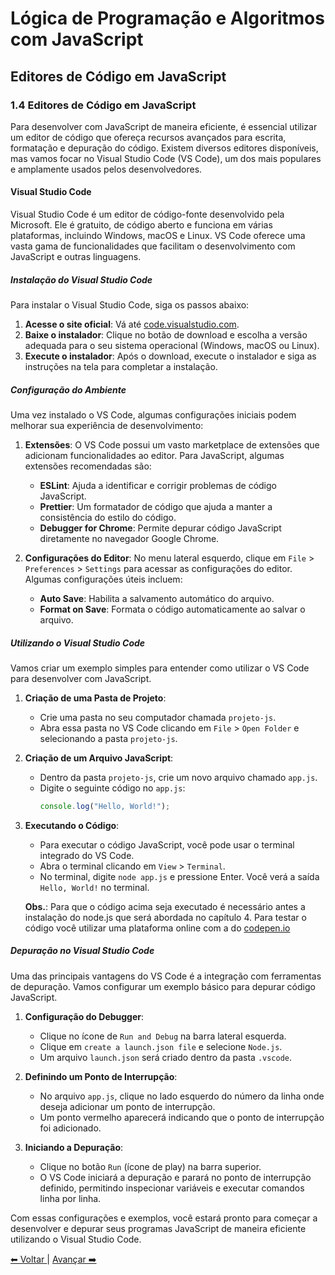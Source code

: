 # Lógica de Programação e Algoritmos com JavaScript

## Editores de Código em JavaScript

### 1.4 Editores de Código em JavaScript

Para desenvolver com JavaScript de maneira eficiente, é essencial utilizar um editor de código que ofereça recursos avançados para escrita, formatação e depuração do código. Existem diversos editores disponíveis, mas vamos focar no Visual Studio Code (VS Code), um dos mais populares e amplamente usados pelos desenvolvedores.

#### Visual Studio Code

Visual Studio Code é um editor de código-fonte desenvolvido pela Microsoft. Ele é gratuito, de código aberto e funciona em várias plataformas, incluindo Windows, macOS e Linux. VS Code oferece uma vasta gama de funcionalidades que facilitam o desenvolvimento com JavaScript e outras linguagens.

##### Instalação do Visual Studio Code

Para instalar o Visual Studio Code, siga os passos abaixo:

1. **Acesse o site oficial**: Vá até [code.visualstudio.com](https://code.visualstudio.com/).
2. **Baixe o instalador**: Clique no botão de download e escolha a versão adequada para o seu sistema operacional (Windows, macOS ou Linux).
3. **Execute o instalador**: Após o download, execute o instalador e siga as instruções na tela para completar a instalação.

##### Configuração do Ambiente

Uma vez instalado o VS Code, algumas configurações iniciais podem melhorar sua experiência de desenvolvimento:

1. **Extensões**: O VS Code possui um vasto marketplace de extensões que adicionam funcionalidades ao editor. Para JavaScript, algumas extensões recomendadas são:

   - **ESLint**: Ajuda a identificar e corrigir problemas de código JavaScript.
   - **Prettier**: Um formatador de código que ajuda a manter a consistência do estilo do código.
   - **Debugger for Chrome**: Permite depurar código JavaScript diretamente no navegador Google Chrome.

2. **Configurações do Editor**: No menu lateral esquerdo, clique em `File` > `Preferences` > `Settings` para acessar as configurações do editor. Algumas configurações úteis incluem:
   - **Auto Save**: Habilita a salvamento automático do arquivo.
   - **Format on Save**: Formata o código automaticamente ao salvar o arquivo.

##### Utilizando o Visual Studio Code

Vamos criar um exemplo simples para entender como utilizar o VS Code para desenvolver com JavaScript.

1. **Criação de uma Pasta de Projeto**:

   - Crie uma pasta no seu computador chamada `projeto-js`.
   - Abra essa pasta no VS Code clicando em `File` > `Open Folder` e selecionando a pasta `projeto-js`.

2. **Criação de um Arquivo JavaScript**:
   - Dentro da pasta `projeto-js`, crie um novo arquivo chamado `app.js`.
   - Digite o seguinte código no `app.js`:
     ```javascript
     console.log("Hello, World!");
     ```
3. **Executando o Código**:

   - Para executar o código JavaScript, você pode usar o terminal integrado do VS Code.
   - Abra o terminal clicando em `View` > `Terminal`.
   - No terminal, digite `node app.js` e pressione Enter. Você verá a saída `Hello, World!` no terminal.

   **Obs.**: Para que o código acima seja executado é necessário antes a instalação do node.js que será abordada no capítulo 4. Para testar o código você utilizar uma plataforma online com a do [codepen.io](https://codepen.io/)

##### Depuração no Visual Studio Code

Uma das principais vantagens do VS Code é a integração com ferramentas de depuração. Vamos configurar um exemplo básico para depurar código JavaScript.

1. **Configuração do Debugger**:

   - Clique no ícone de `Run and Debug` na barra lateral esquerda.
   - Clique em `create a launch.json file` e selecione `Node.js`.
   - Um arquivo `launch.json` será criado dentro da pasta `.vscode`.

2. **Definindo um Ponto de Interrupção**:

   - No arquivo `app.js`, clique no lado esquerdo do número da linha onde deseja adicionar um ponto de interrupção.
   - Um ponto vermelho aparecerá indicando que o ponto de interrupção foi adicionado.

3. **Iniciando a Depuração**:
   - Clique no botão `Run` (ícone de play) na barra superior.
   - O VS Code iniciará a depuração e parará no ponto de interrupção definido, permitindo inspecionar variáveis e executar comandos linha por linha.

Com essas configurações e exemplos, você estará pronto para começar a desenvolver e depurar seus programas JavaScript de maneira eficiente utilizando o Visual Studio Code.

[⬅ Voltar ](cap1-04.md) | [Avançar ➡️](cap1-05.md)
